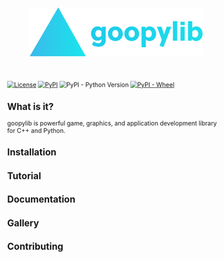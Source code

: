 <h1 align="center">
<img src="./branding/logo/goopylib_primary_logo.svg" width="400">
</h1><br>

[![License](https://img.shields.io/pypi/l/goopylib?color=1398d1)](./LICENSE.md)
[![PyPI](https://img.shields.io/pypi/v/goopylib?color=13b1d1&label=release)](https://pypi.org/project/goopylib/)
![PyPI - Python Version](https://img.shields.io/pypi/pyversions/goopylib?color=13c1d1)
[![PyPI - Wheel](https://img.shields.io/pypi/wheel/goopylib)](https://pypi.org/project/goopylib/#files)

## What is it?
goopylib is powerful game, graphics, and application development library for C++ and Python.

## Installation

## Tutorial

## Documentation

## Gallery

## Contributing
